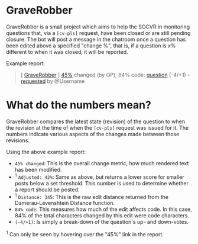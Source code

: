 # GraveRobber

GraveRobber is a small project which aims to help the SOCVR in monitoring questions that, via a `[cv-pls]` request, have been closed or are still pending closure. The bot will post a message in the chatroom once a question has been edited above a specified "change %", that is, if a question is *x*% different to when it was closed, it will be reported.

Example report: 

> [ [GraveRobber](https://github.com/SO-Close-Vote-Reviewers/GraveRobber) ] [45%](https://stackoverflow.com/posts/2147483647/revisions "Adjusted: 42%. Distance: 345.") changed (by OP), 84% code: [question](https://stackoverflow.com/q/2147483647) (-4/+1) - [requested](https://chat.stackoverflow.com/transcript/message/2147483647) by @​Username


# What do the numbers mean?

GraveRobber compares the latest state (revision) of the question to when the revision at the time of when the `[cv-pls]` request was issued for it. The numbers indicate various aspects of the changes made between those revisions.

Using the above example report:

 - `45% changed`: This is the overall change metric, how much rendered text has been modified.
 - <sup>1</sup> `Adjusted: 42%`: Same as above, but returns a lower score for smaller posts below a set threshold. This number is used to determine whether a report should be posted.
 - <sup>1</sup> `Distance: 345`: This is the raw edit distance returned from the Damerau-Levenshtein Distance function.
 - `84% code`: This measures how much of the edit affects code. In this case, 84% of the total characters changed by this edit were code characters.
 - `(-4/+1)`: Is simply a break-down of the question's up- and down-votes.
 
 <sup>1</sup> Can only be seen by hovering over the "45%" link in the report.
